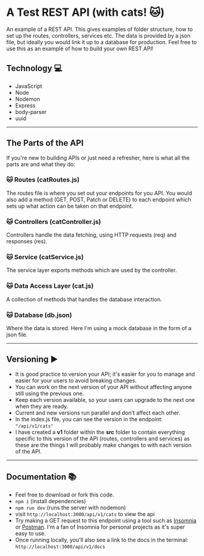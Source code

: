 # A Test REST API (with cats! :cat:)

An example of a REST API. This gives examples of folder structure, how to set up the routes, controllers, services etc. The data is provided by a json file, but ideally you would link it up to a database for production. Feel free to use this as an example of how to build your own REST API!

## Technology :computer:

- JavaScript
- Node
- Nodemon
- Express
- body-parser
- uuid

---

## The Parts of the API

If you're new to building APIs or just need a refresher, here is what all the parts are and what they do:

### :cat: Routes (catRoutes.js)

The routes file is where you set out your endpoints for you API. You would also add a method (GET, POST, Patch or DELETE) to each endpoint which sets up what action can be taken on that endpoint.

### :cat: Controllers (catController.js)

Controllers handle the data fetching, using HTTP requests (req) and responses (res).

### :cat: Service (catService.js)

The service layer exports methods which are used by the controller.

### :cat: Data Access Layer (cat.js)

A collection of methods that handles the database interaction.

### :cat: Database (db.json)

Where the data is stored. Here I'm using a mock database in the form of a json file.

---

## Versioning :arrow_forward:

- It is good practice to version your API; it's easier for you to manage and easier for your users to avoid breaking changes.
- You can work on the next version of your API without affecting anyone still using the previous one.
- Keep each version available, so your users can upgrade to the next one when they are ready.
- Current and new versions run parallel and don't affect each other.
- In the index.js file, you can see the version in the endpoint: `"/api/v1/cats"`
- I have created a **v1** folder within the **src** folder to contain everything specific to this version of the API (routes, controllers and services) as these are the things I will probably make changes to with each version of the API.

---

## Documentation :books:

- Feel free to download or fork this code.
- `npm i` (install dependencies)
- `npm run dev` (runs the server with nodemon)
- visit `http://localhost:3000/api/v1/cats` to view the api
- Try making a GET request to this endpoint using a tool such as [Insomnia](https://insomnia.rest/) or [Postman](https://www.postman.com/). I'm a fan of Insomnia for personal projects as it's super easy to use.
- Once running locally, you'll also see a link to the docs in the terminal: ```http://localhost:3000/api/v1/docs```

